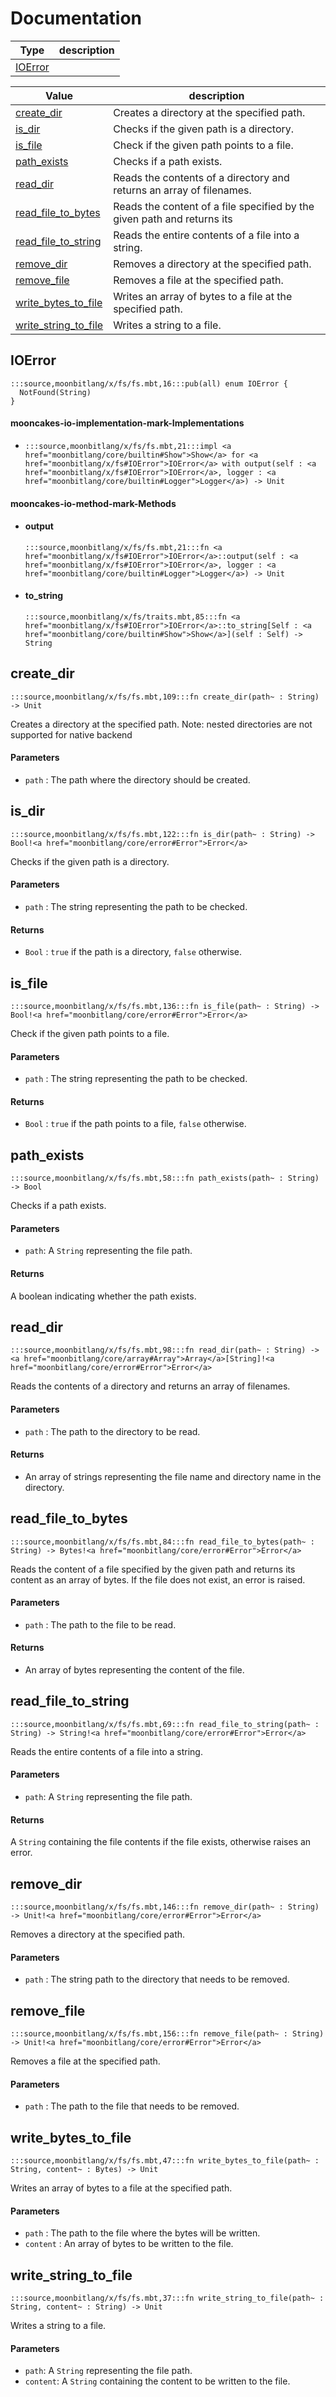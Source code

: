 # Documentation
|Type|description|
|---|---|
|[IOError](#IOError)||

|Value|description|
|---|---|
|[create\_dir](#create_dir)| Creates a directory at the specified path.|
|[is\_dir](#is_dir)| Checks if the given path is a directory.|
|[is\_file](#is_file)| Check if the given path points to a file.|
|[path\_exists](#path_exists)| Checks if a path exists.|
|[read\_dir](#read_dir)| Reads the contents of a directory and returns an array of filenames.|
|[read\_file\_to\_bytes](#read_file_to_bytes)| Reads the content of a file specified by the given path and returns its|
|[read\_file\_to\_string](#read_file_to_string)| Reads the entire contents of a file into a string.|
|[remove\_dir](#remove_dir)| Removes a directory at the specified path.|
|[remove\_file](#remove_file)| Removes a file at the specified path.|
|[write\_bytes\_to\_file](#write_bytes_to_file)| Writes an array of bytes to a file at the specified path.|
|[write\_string\_to\_file](#write_string_to_file)| Writes a string to a file.|

## IOError

```moonbit
:::source,moonbitlang/x/fs/fs.mbt,16:::pub(all) enum IOError {
  NotFound(String)
}
```


#### mooncakes-io-implementation-mark-Implementations
- ```moonbit
  :::source,moonbitlang/x/fs/fs.mbt,21:::impl <a href="moonbitlang/core/builtin#Show">Show</a> for <a href="moonbitlang/x/fs#IOError">IOError</a> with output(self : <a href="moonbitlang/x/fs#IOError">IOError</a>, logger : <a href="moonbitlang/core/builtin#Logger">Logger</a>) -> Unit
  ```
  > 

#### mooncakes-io-method-mark-Methods
- #### output
  ```moonbit
  :::source,moonbitlang/x/fs/fs.mbt,21:::fn <a href="moonbitlang/x/fs#IOError">IOError</a>::output(self : <a href="moonbitlang/x/fs#IOError">IOError</a>, logger : <a href="moonbitlang/core/builtin#Logger">Logger</a>) -> Unit
  ```
  > 
- #### to\_string
  ```moonbit
  :::source,moonbitlang/x/fs/traits.mbt,85:::fn <a href="moonbitlang/x/fs#IOError">IOError</a>::to_string[Self : <a href="moonbitlang/core/builtin#Show">Show</a>](self : Self) -> String
  ```
  > 

## create\_dir

```moonbit
:::source,moonbitlang/x/fs/fs.mbt,109:::fn create_dir(path~ : String) -> Unit
```
 Creates a directory at the specified path.
Note: nested directories are not supported for native backend

 #### Parameters

 - `path` : The path where the directory should be created.

## is\_dir

```moonbit
:::source,moonbitlang/x/fs/fs.mbt,122:::fn is_dir(path~ : String) -> Bool!<a href="moonbitlang/core/error#Error">Error</a>
```
 Checks if the given path is a directory.

 #### Parameters

 - `path` : The string representing the path to be checked.

 #### Returns

 - `Bool` : `true` if the path is a directory, `false` otherwise.

## is\_file

```moonbit
:::source,moonbitlang/x/fs/fs.mbt,136:::fn is_file(path~ : String) -> Bool!<a href="moonbitlang/core/error#Error">Error</a>
```
 Check if the given path points to a file.

 #### Parameters

 - `path` : The string representing the path to be checked.

 #### Returns

 - `Bool` : `true` if the path points to a file, `false` otherwise.

## path\_exists

```moonbit
:::source,moonbitlang/x/fs/fs.mbt,58:::fn path_exists(path~ : String) -> Bool
```
 Checks if a path exists.

 #### Parameters
 - `path`: A `String` representing the file path.

 #### Returns
 A boolean indicating whether the path exists.

## read\_dir

```moonbit
:::source,moonbitlang/x/fs/fs.mbt,98:::fn read_dir(path~ : String) -> <a href="moonbitlang/core/array#Array">Array</a>[String]!<a href="moonbitlang/core/error#Error">Error</a>
```
 Reads the contents of a directory and returns an array of filenames.

 #### Parameters

 - `path` : The path to the directory to be read.

 #### Returns

 - An array of strings representing the file name and directory name in the directory.

## read\_file\_to\_bytes

```moonbit
:::source,moonbitlang/x/fs/fs.mbt,84:::fn read_file_to_bytes(path~ : String) -> Bytes!<a href="moonbitlang/core/error#Error">Error</a>
```
 Reads the content of a file specified by the given path and returns its
content as an array of bytes. If the file does not exist, an error is raised.

 #### Parameters

 - `path` : The path to the file to be read.

 #### Returns

 - An array of bytes representing the content of the file.

## read\_file\_to\_string

```moonbit
:::source,moonbitlang/x/fs/fs.mbt,69:::fn read_file_to_string(path~ : String) -> String!<a href="moonbitlang/core/error#Error">Error</a>
```
 Reads the entire contents of a file into a string.

 #### Parameters
 - `path`: A `String` representing the file path.

 #### Returns
 A `String` containing the file contents if the file exists, otherwise raises an error.

## remove\_dir

```moonbit
:::source,moonbitlang/x/fs/fs.mbt,146:::fn remove_dir(path~ : String) -> Unit!<a href="moonbitlang/core/error#Error">Error</a>
```
 Removes a directory at the specified path.

 #### Parameters

 - `path` : The string path to the directory that needs to be removed.

## remove\_file

```moonbit
:::source,moonbitlang/x/fs/fs.mbt,156:::fn remove_file(path~ : String) -> Unit!<a href="moonbitlang/core/error#Error">Error</a>
```
 Removes a file at the specified path.

 #### Parameters

 - `path` : The path to the file that needs to be removed.

## write\_bytes\_to\_file

```moonbit
:::source,moonbitlang/x/fs/fs.mbt,47:::fn write_bytes_to_file(path~ : String, content~ : Bytes) -> Unit
```
 Writes an array of bytes to a file at the specified path.

 #### Parameters

 - `path` : The path to the file where the bytes will be written.
 - `content` : An array of bytes to be written to the file.

## write\_string\_to\_file

```moonbit
:::source,moonbitlang/x/fs/fs.mbt,37:::fn write_string_to_file(path~ : String, content~ : String) -> Unit
```
 Writes a string to a file.

 #### Parameters
 - `path`: A `String` representing the file path.
 - `content`: A `String` containing the content to be written to the file.
